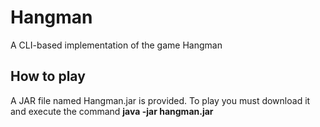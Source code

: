 # Hangman
A CLI-based implementation of the game Hangman

## How to play
A JAR file named Hangman.jar is provided. To play you must download it and execute the command **java -jar hangman.jar**
